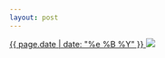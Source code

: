```yaml
---
layout: post
---
```


<p>
  <a href="/49">
    <time>{{ page.date | date: "%e %B %Y" }}</time>
    <img src="{{ site.assets_url }}/49.jpg">
  </a>
  
</p>
